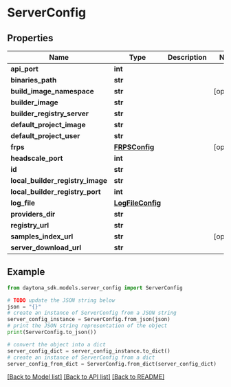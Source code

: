 # ServerConfig


## Properties

Name | Type | Description | Notes
------------ | ------------- | ------------- | -------------
**api_port** | **int** |  | 
**binaries_path** | **str** |  | 
**build_image_namespace** | **str** |  | [optional] 
**builder_image** | **str** |  | 
**builder_registry_server** | **str** |  | 
**default_project_image** | **str** |  | 
**default_project_user** | **str** |  | 
**frps** | [**FRPSConfig**](FRPSConfig.md) |  | [optional] 
**headscale_port** | **int** |  | 
**id** | **str** |  | 
**local_builder_registry_image** | **str** |  | 
**local_builder_registry_port** | **int** |  | 
**log_file** | [**LogFileConfig**](LogFileConfig.md) |  | 
**providers_dir** | **str** |  | 
**registry_url** | **str** |  | 
**samples_index_url** | **str** |  | [optional] 
**server_download_url** | **str** |  | 

## Example

```python
from daytona_sdk.models.server_config import ServerConfig

# TODO update the JSON string below
json = "{}"
# create an instance of ServerConfig from a JSON string
server_config_instance = ServerConfig.from_json(json)
# print the JSON string representation of the object
print(ServerConfig.to_json())

# convert the object into a dict
server_config_dict = server_config_instance.to_dict()
# create an instance of ServerConfig from a dict
server_config_from_dict = ServerConfig.from_dict(server_config_dict)
```
[[Back to Model list]](../README.md#documentation-for-models) [[Back to API list]](../README.md#documentation-for-api-endpoints) [[Back to README]](../README.md)


